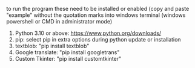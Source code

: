 to run the program these need to be installed or enabled (copy and paste "example" without the quotation marks into windows terminal (windows powershell or CMD in administrator mode)
1. Python 3.10 or above: https://www.python.org/downloads/
2. pip: select pip in extra options during python update or installation
3. textblob: "pip install textblob"
4. Google translate:  "pip install googletrans"
5. Custom Tkinter: "pip install customtkinter"


